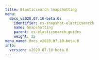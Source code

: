 ```yaml
---
title: Elasticsearch Snapshotting
menu:
  docs_v2020.07.10-beta.0:
    identifier: es-snapshot-elasticsearch
    name: Snapshotting
    parent: es-elasticsearch-guides
    weight: 25
menu_name: docs_v2020.07.10-beta.0
info:
  version: v2020.07.10-beta.0
---
```


